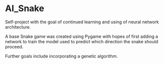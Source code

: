 # AI_Snake

Self-project with the goal of continued learning and using of neural network architecture.

A base Snake game was created using Pygame with hopes of first adding a network to train the model used to predict which direction the snake should proceed.

Further goals include incorporating a genetic algorithm.
 
